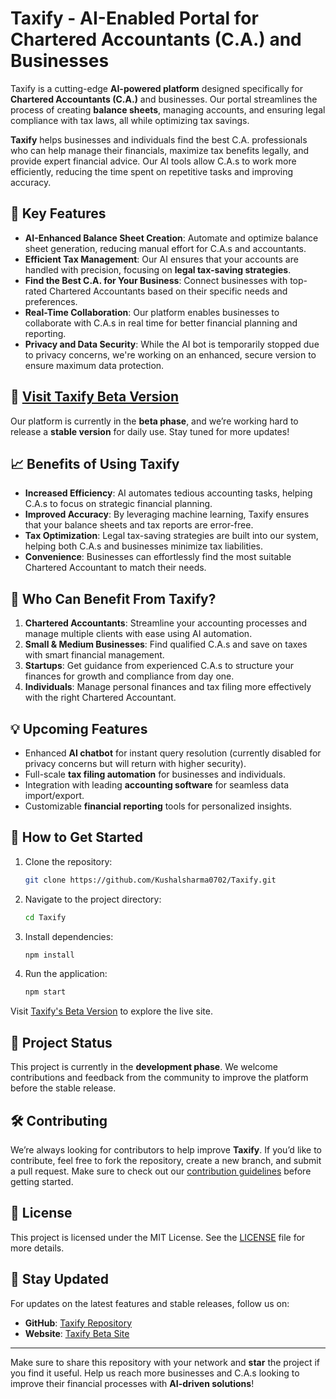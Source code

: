 # Taxify - AI-Enabled Portal for Chartered Accountants (C.A.) and Businesses


Taxify is a cutting-edge **AI-powered platform** designed specifically for **Chartered Accountants (C.A.)** and businesses. Our portal streamlines the process of creating **balance sheets**, managing accounts, and ensuring legal compliance with tax laws, all while optimizing tax savings. 

**Taxify** helps businesses and individuals find the best C.A. professionals who can help manage their financials, maximize tax benefits legally, and provide expert financial advice. Our AI tools allow C.A.s to work more efficiently, reducing the time spent on repetitive tasks and improving accuracy.

## 🚀 Key Features

- **AI-Enhanced Balance Sheet Creation**: Automate and optimize balance sheet generation, reducing manual effort for C.A.s and accountants.
- **Efficient Tax Management**: Our AI ensures that your accounts are handled with precision, focusing on **legal tax-saving strategies**.
- **Find the Best C.A. for Your Business**: Connect businesses with top-rated Chartered Accountants based on their specific needs and preferences.
- **Real-Time Collaboration**: Our platform enables businesses to collaborate with C.A.s in real time for better financial planning and reporting.
- **Privacy and Data Security**: While the AI bot is temporarily stopped due to privacy concerns, we're working on an enhanced, secure version to ensure maximum data protection.
  
## 🔗 [Visit Taxify Beta Version](https://orgtaxify.netlify.app/)

Our platform is currently in the **beta phase**, and we’re working hard to release a **stable version** for daily use. Stay tuned for more updates!

## 📈 Benefits of Using Taxify

- **Increased Efficiency**: AI automates tedious accounting tasks, helping C.A.s to focus on strategic financial planning.
- **Improved Accuracy**: By leveraging machine learning, Taxify ensures that your balance sheets and tax reports are error-free.
- **Tax Optimization**: Legal tax-saving strategies are built into our system, helping both C.A.s and businesses minimize tax liabilities.
- **Convenience**: Businesses can effortlessly find the most suitable Chartered Accountant to match their needs.

## 💼 Who Can Benefit From Taxify?

1. **Chartered Accountants**: Streamline your accounting processes and manage multiple clients with ease using AI automation.
2. **Small & Medium Businesses**: Find qualified C.A.s and save on taxes with smart financial management.
3. **Startups**: Get guidance from experienced C.A.s to structure your finances for growth and compliance from day one.
4. **Individuals**: Manage personal finances and tax filing more effectively with the right Chartered Accountant.

## 💡 Upcoming Features

- Enhanced **AI chatbot** for instant query resolution (currently disabled for privacy concerns but will return with higher security).
- Full-scale **tax filing automation** for businesses and individuals.
- Integration with leading **accounting software** for seamless data import/export.
- Customizable **financial reporting** tools for personalized insights.

## 📖 How to Get Started

1. Clone the repository:
   ```bash
   git clone https://github.com/Kushalsharma0702/Taxify.git
   ```
2. Navigate to the project directory:
   ```bash
   cd Taxify
   ```
3. Install dependencies:
   ```bash
   npm install
   ```
4. Run the application:
   ```bash
   npm start
   ```
   
Visit [Taxify's Beta Version](https://orgtaxify.netlify.app/) to explore the live site.

## 🚧 Project Status

This project is currently in the **development phase**. We welcome contributions and feedback from the community to improve the platform before the stable release.

## 🛠️ Contributing

We’re always looking for contributors to help improve **Taxify**. If you’d like to contribute, feel free to fork the repository, create a new branch, and submit a pull request. Make sure to check out our [contribution guidelines](https://github.com/Kushalsharma0702/Taxify/blob/main/CONTRIBUTING.md) before getting started.

## 📝 License

This project is licensed under the MIT License. See the [LICENSE](https://github.com/Kushalsharma0702/Taxify/blob/main/LICENSE) file for more details.

## 🌟 Stay Updated

For updates on the latest features and stable releases, follow us on:

- **GitHub**: [Taxify Repository](https://github.com/Kushalsharma0702/Taxify)
- **Website**: [Taxify Beta Site](https://orgtaxify.netlify.app/)

---

Make sure to share this repository with your network and **star** the project if you find it useful. Help us reach more businesses and C.A.s looking to improve their financial processes with **AI-driven solutions**!
